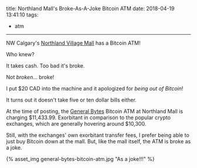 title: Northland Mall's Broke-As-A-Joke Bitcoin ATM
date: 2018-04-19 13:41:10
tags:
- atm
---

NW Calgary's [Northland Village Mall](http://northlandvillagemall.ca/) has a Bitcoin ATM!

Who knew?

It takes cash. Too bad it's broke.

Not _broken_... broke!

I put $20 CAD into the machine and it apologized for _being out of Bitcoin_!

It turns out it doesn't take five or ten dollar bills either.

At the time of posting, the [General Bytes](https://www.generalbytes.com/) Bitcoin ATM at Northland Mall is charging $11,433.99. Exorbitant in comparison to the popular crypto exchanges, which are generally hovering around $10,300.

Still, with the exchanges' own exorbitant transfer fees, I prefer being able to just buy Bitcoin down at the mall. But, like the mall itself, the ATM is broke as a joke.

{% asset_img general-bytes-bitcoin-atm.jpg "As a joke!!!" %}
